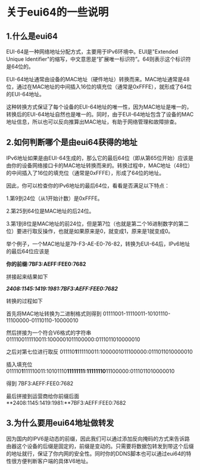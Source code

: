 # 关于eui64的一些说明

## 1.什么是eui64

EUI-64是一种网络地址分配方式，主要用于IPv6环境中。EUI是"Extended Unique Identifier"的缩写，中文意思是“扩展唯一标识符”。64则表示这个标识符是64位的。

EUI-64地址通常由设备的MAC地址（硬件地址）转换而来。MAC地址通常是48位，通过在MAC地址的中间插入16位的填充位（通常是0xFFFE），就形成了64位的EUI-64地址。

这种转换方式保证了每个设备的EUI-64地址的唯一性，因为MAC地址是唯一的，转换后的EUI-64地址自然也是唯一的。同时，由于EUI-64地址包含了设备的MAC地址信息，所以也可以反向推算出MAC地址，有助于网络管理和故障排查。

## 2.如何判断哪个是由eui64获得的地址

IPv6地址如果是由EUI-64生成的，那么它的最后64位（即从第65位开始）应该是由你的设备网络接口卡的MAC地址转换而来的。转换过程中，MAC地址（48位）的中间插入了16位的填充位（通常是0xFFFE），形成了64位的地址。

因此，你可以检查你的IPv6地址的最后64位，看看是否满足以下特点：

1.第9到24位（从1开始计数）是0xFFFE。

2.第25到64位是MAC地址的后24位。

3.第1到8位是MAC地址的前24位，但是第7位（也就是第二个16进制数字的第二位）要进行取反操作，也就是如果原来是0，就变成1，原来是1就变成0。

举个例子，一个MAC地址是79-F3-AE-E0-76-82，转换为EUI-64后，IPv6地址的最后64位应该是

**你的前缀:7BF3:AEFF:FEE0:7682**

拼接起来结果如下

***2408:1145:1419:1981:7BF3:AEFF:FEE0:7682***

转换的过程如下

首先将MAC地址转换为二进制格式则得到 01111001-11110011-10101110-11100000-01110110-10000010

然后拼接为一个符合V6格式的字符串 0111100111110011:1000001011100000:0111011010000010

之后对第七位进行取反 011110**1**111110011:1000001011100000:0111011010000010

插入填充位 011110**1**111110011:10101110**11111111:11111110**11100000:0111011010000010

得到 7BF3:AEFF:FEE0:7682

最后拼接到运营商给你前缀后面 **2408:1145:1419:1981:**7BF3:AEFF:FEE0:7682


## 3.为什么要用eui64地址做转发

因为国内的IPV6是动态的前缀，因此我们可以通过添加反向掩码的方式来告诉路由器这个设备的后缀是固定的，前缀是变动的。只需要将数据包转发到带这个后缀的地址就行，保证了你内网的安全性。同时你的DDNS脚本也可以通过eui64的特性很方便判断客户端的具体V6地址。